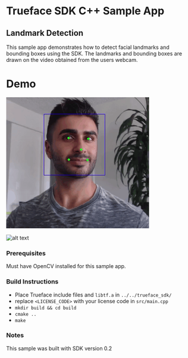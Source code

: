 # Trueface SDK C++ Sample App
## Landmark Detection
This sample app demonstrates how to detect facial landmarks and bounding boxes using the SDK. 
The landmarks and bounding boxes are drawn on the video obtained from the users webcam.

# Demo
![alt text](./demo_gifs/demo1.gif)

![alt text](./demo_gifs/demo2.gif)

### Prerequisites
Must have OpenCV installed for this sample app.

### Build Instructions
* Place Trueface include files and `libtf.a` in `../../trueface_sdk/`
* replace `<LICENSE_CODE>` with your license code in `src/main.cpp`
* `mkdir build && cd build`
* `cmake ..`
* `make`

### Notes
This sample was built with SDK version 0.2